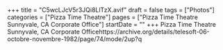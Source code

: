 +++
title = "C5wcLJcV5r3JQi8LlTzX.avif"
draft = false
tags = ["Photos"]
categories = ["Pizza Time Theatre"]
pages = ["Pizza Time Theatre Sunnyvale, CA Corporate Office"]
startDate = ""
+++
Pizza Time Theatre Sunnyvale, CA Corporate Officehttps://archive.org/details/telesoft-06-octobre-novembre-1982/page/74/mode/2up?q
